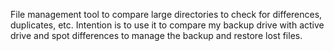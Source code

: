 File management tool to compare large directories
to check for differences, duplicates, etc. Intention
is to use it to compare my backup drive with active
drive and spot differences to manage the backup and
restore lost files.